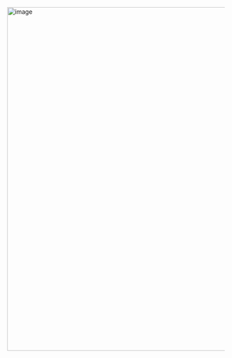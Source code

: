 <img width="1408" height="794" alt="image" src="https://github.com/user-attachments/assets/1150c23d-8844-4034-b8e1-cced9598e68b" />
